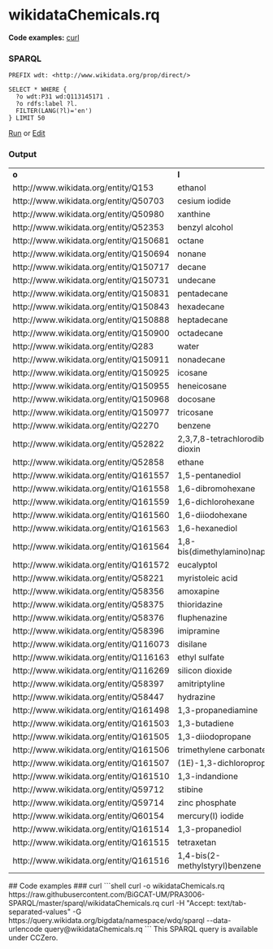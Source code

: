 # wikidataChemicals.rq
**Code examples:** [curl](#curl)
### SPARQL
```sparql
PREFIX wdt: <http://www.wikidata.org/prop/direct/>

SELECT * WHERE {
  ?o wdt:P31 wd:Q113145171 .
  ?o rdfs:label ?l.
  FILTER(LANG(?l)='en')
} LIMIT 50
```
[Run](https://query.wikidata.org/embed.html#PREFIX%20wdt%3A%20%3Chttp%3A%2F%2Fwww.wikidata.org%2Fprop%2Fdirect%2F%3E%0A%0ASELECT%20*%20WHERE%20%7B%0A%20%20%3Fo%20wdt%3AP31%20wd%3AQ113145171%20.%0A%20%20%3Fo%20rdfs%3Alabel%20%3Fl.%0A%20%20FILTER%28LANG%28%3Fl%29%3D%27en%27%29%0A%7D%20LIMIT%2050%0A) or [Edit](https://query.wikidata.org/#PREFIX%20wdt%3A%20%3Chttp%3A%2F%2Fwww.wikidata.org%2Fprop%2Fdirect%2F%3E%0A%0ASELECT%20*%20WHERE%20%7B%0A%20%20%3Fo%20wdt%3AP31%20wd%3AQ113145171%20.%0A%20%20%3Fo%20rdfs%3Alabel%20%3Fl.%0A%20%20FILTER%28LANG%28%3Fl%29%3D%27en%27%29%0A%7D%20LIMIT%2050%0A)


### Output
<!-- https://query.wikidata.org/bigdata/namespace/wdq/sparql -->
<table>
  <tr>
    <td><b>o</b></td>
    <td><b>l</b></td>
  </tr>
  <tr>
    <td>http://www.wikidata.org/entity/Q153</td>
    <td>ethanol</td>
  </tr>
  <tr>
    <td>http://www.wikidata.org/entity/Q50703</td>
    <td>cesium iodide</td>
  </tr>
  <tr>
    <td>http://www.wikidata.org/entity/Q50980</td>
    <td>xanthine</td>
  </tr>
  <tr>
    <td>http://www.wikidata.org/entity/Q52353</td>
    <td>benzyl alcohol</td>
  </tr>
  <tr>
    <td>http://www.wikidata.org/entity/Q150681</td>
    <td>octane</td>
  </tr>
  <tr>
    <td>http://www.wikidata.org/entity/Q150694</td>
    <td>nonane</td>
  </tr>
  <tr>
    <td>http://www.wikidata.org/entity/Q150717</td>
    <td>decane</td>
  </tr>
  <tr>
    <td>http://www.wikidata.org/entity/Q150731</td>
    <td>undecane</td>
  </tr>
  <tr>
    <td>http://www.wikidata.org/entity/Q150831</td>
    <td>pentadecane</td>
  </tr>
  <tr>
    <td>http://www.wikidata.org/entity/Q150843</td>
    <td>hexadecane</td>
  </tr>
  <tr>
    <td>http://www.wikidata.org/entity/Q150888</td>
    <td>heptadecane</td>
  </tr>
  <tr>
    <td>http://www.wikidata.org/entity/Q150900</td>
    <td>octadecane</td>
  </tr>
  <tr>
    <td>http://www.wikidata.org/entity/Q283</td>
    <td>water</td>
  </tr>
  <tr>
    <td>http://www.wikidata.org/entity/Q150911</td>
    <td>nonadecane</td>
  </tr>
  <tr>
    <td>http://www.wikidata.org/entity/Q150925</td>
    <td>icosane</td>
  </tr>
  <tr>
    <td>http://www.wikidata.org/entity/Q150955</td>
    <td>heneicosane</td>
  </tr>
  <tr>
    <td>http://www.wikidata.org/entity/Q150968</td>
    <td>docosane</td>
  </tr>
  <tr>
    <td>http://www.wikidata.org/entity/Q150977</td>
    <td>tricosane</td>
  </tr>
  <tr>
    <td>http://www.wikidata.org/entity/Q2270</td>
    <td>benzene</td>
  </tr>
  <tr>
    <td>http://www.wikidata.org/entity/Q52822</td>
    <td>2,3,7,8-tetrachlorodibenzo-p-dioxin</td>
  </tr>
  <tr>
    <td>http://www.wikidata.org/entity/Q52858</td>
    <td>ethane</td>
  </tr>
  <tr>
    <td>http://www.wikidata.org/entity/Q161557</td>
    <td>1,5-pentanediol</td>
  </tr>
  <tr>
    <td>http://www.wikidata.org/entity/Q161558</td>
    <td>1,6-dibromohexane</td>
  </tr>
  <tr>
    <td>http://www.wikidata.org/entity/Q161559</td>
    <td>1,6-dichlorohexane</td>
  </tr>
  <tr>
    <td>http://www.wikidata.org/entity/Q161560</td>
    <td>1,6-diiodohexane</td>
  </tr>
  <tr>
    <td>http://www.wikidata.org/entity/Q161563</td>
    <td>1,6-hexanediol</td>
  </tr>
  <tr>
    <td>http://www.wikidata.org/entity/Q161564</td>
    <td>1,8-bis(dimethylamino)naphthalene</td>
  </tr>
  <tr>
    <td>http://www.wikidata.org/entity/Q161572</td>
    <td>eucalyptol</td>
  </tr>
  <tr>
    <td>http://www.wikidata.org/entity/Q58221</td>
    <td>myristoleic acid</td>
  </tr>
  <tr>
    <td>http://www.wikidata.org/entity/Q58356</td>
    <td>amoxapine</td>
  </tr>
  <tr>
    <td>http://www.wikidata.org/entity/Q58375</td>
    <td>thioridazine</td>
  </tr>
  <tr>
    <td>http://www.wikidata.org/entity/Q58376</td>
    <td>fluphenazine</td>
  </tr>
  <tr>
    <td>http://www.wikidata.org/entity/Q58396</td>
    <td>imipramine</td>
  </tr>
  <tr>
    <td>http://www.wikidata.org/entity/Q116073</td>
    <td>disilane</td>
  </tr>
  <tr>
    <td>http://www.wikidata.org/entity/Q116163</td>
    <td>ethyl sulfate</td>
  </tr>
  <tr>
    <td>http://www.wikidata.org/entity/Q116269</td>
    <td>silicon dioxide</td>
  </tr>
  <tr>
    <td>http://www.wikidata.org/entity/Q58397</td>
    <td>amitriptyline</td>
  </tr>
  <tr>
    <td>http://www.wikidata.org/entity/Q58447</td>
    <td>hydrazine</td>
  </tr>
  <tr>
    <td>http://www.wikidata.org/entity/Q161498</td>
    <td>1,3-propanediamine</td>
  </tr>
  <tr>
    <td>http://www.wikidata.org/entity/Q161503</td>
    <td>1,3-butadiene</td>
  </tr>
  <tr>
    <td>http://www.wikidata.org/entity/Q161505</td>
    <td>1,3-diiodopropane</td>
  </tr>
  <tr>
    <td>http://www.wikidata.org/entity/Q161506</td>
    <td>trimethylene carbonate</td>
  </tr>
  <tr>
    <td>http://www.wikidata.org/entity/Q161507</td>
    <td>(1E)-1,3-dichloropropene</td>
  </tr>
  <tr>
    <td>http://www.wikidata.org/entity/Q161510</td>
    <td>1,3-indandione</td>
  </tr>
  <tr>
    <td>http://www.wikidata.org/entity/Q59712</td>
    <td>stibine</td>
  </tr>
  <tr>
    <td>http://www.wikidata.org/entity/Q59714</td>
    <td>zinc phosphate</td>
  </tr>
  <tr>
    <td>http://www.wikidata.org/entity/Q60154</td>
    <td>mercury(I) iodide</td>
  </tr>
  <tr>
    <td>http://www.wikidata.org/entity/Q161514</td>
    <td>1,3-propanediol</td>
  </tr>
  <tr>
    <td>http://www.wikidata.org/entity/Q161515</td>
    <td>tetraxetan</td>
  </tr>
  <tr>
    <td>http://www.wikidata.org/entity/Q161516</td>
    <td>1,4-bis(2-methylstyryl)benzene</td>
  </tr>
</table>
## Code examples
### curl
```shell
curl -o wikidataChemicals.rq https://raw.githubusercontent.com/BiGCAT-UM/PRA3006-SPARQL/master/sparql/wikidataChemicals.rq
curl -H "Accept: text/tab-separated-values" -G https://query.wikidata.org/bigdata/namespace/wdq/sparql --data-urlencode query@wikidataChemicals.rq
```
This SPARQL query is available under CCZero.
